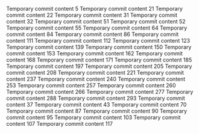 Temporary commit content 5
Temporary commit content 21
Temporary commit content 22
Temporary commit content 31
Temporary commit content 32
Temporary commit content 51
Temporary commit content 52
Temporary commit content 55
Temporary commit content 64
Temporary commit content 84
Temporary commit content 86
Temporary commit content 111
Temporary commit content 112
Temporary commit content 123
Temporary commit content 139
Temporary commit content 150
Temporary commit content 153
Temporary commit content 162
Temporary commit content 168
Temporary commit content 171
Temporary commit content 185
Temporary commit content 197
Temporary commit content 205
Temporary commit content 208
Temporary commit content 221
Temporary commit content 237
Temporary commit content 240
Temporary commit content 253
Temporary commit content 257
Temporary commit content 260
Temporary commit content 266
Temporary commit content 277
Temporary commit content 288
Temporary commit content 293
Temporary commit content 37
Temporary commit content 43
Temporary commit content 70
Temporary commit content 87
Temporary commit content 90
Temporary commit content 95
Temporary commit content 103
Temporary commit content 107
Temporary commit content 117

